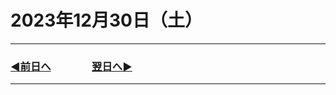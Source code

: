 # 2023年12月30日（土）

---

### [◀️前日へ](https://github.com/yuasys/chatty-journal/blob/main/2023/12/2023-12-２９.md)&emsp;&emsp;&emsp;&emsp;[翌日へ▶️](https://github.com/yuasys/chatty-journal/blob/main/2023/12/2023-12-３１.md)

---

